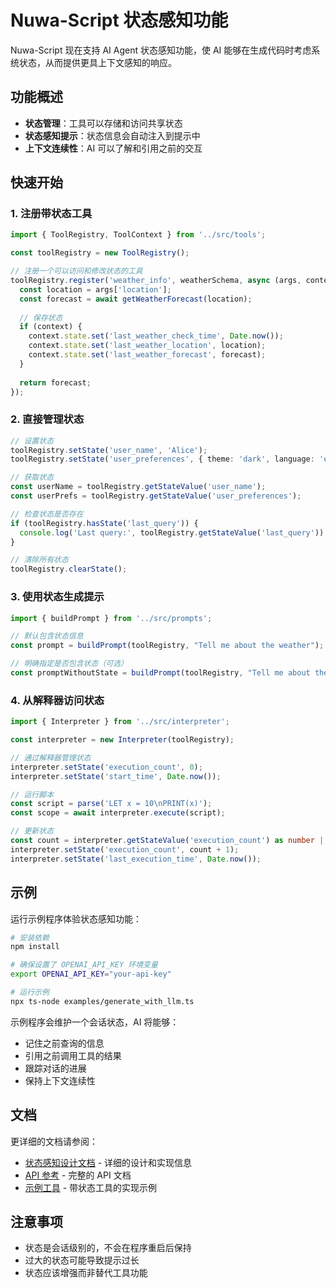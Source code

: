 # Nuwa-Script 状态感知功能

Nuwa-Script 现在支持 AI Agent 状态感知功能，使 AI 能够在生成代码时考虑系统状态，从而提供更具上下文感知的响应。

## 功能概述

- **状态管理**：工具可以存储和访问共享状态
- **状态感知提示**：状态信息会自动注入到提示中
- **上下文连续性**：AI 可以了解和引用之前的交互

## 快速开始

### 1. 注册带状态工具

```typescript
import { ToolRegistry, ToolContext } from '../src/tools';

const toolRegistry = new ToolRegistry();

// 注册一个可以访问和修改状态的工具
toolRegistry.register('weather_info', weatherSchema, async (args, context) => {
  const location = args['location'];
  const forecast = await getWeatherForecast(location);
  
  // 保存状态
  if (context) {
    context.state.set('last_weather_check_time', Date.now());
    context.state.set('last_weather_location', location);
    context.state.set('last_weather_forecast', forecast);
  }
  
  return forecast;
});
```

### 2. 直接管理状态

```typescript
// 设置状态
toolRegistry.setState('user_name', 'Alice');
toolRegistry.setState('user_preferences', { theme: 'dark', language: 'en' });

// 获取状态
const userName = toolRegistry.getStateValue('user_name');
const userPrefs = toolRegistry.getStateValue('user_preferences');

// 检查状态是否存在
if (toolRegistry.hasState('last_query')) {
  console.log('Last query:', toolRegistry.getStateValue('last_query'));
}

// 清除所有状态
toolRegistry.clearState();
```

### 3. 使用状态生成提示

```typescript
import { buildPrompt } from '../src/prompts';

// 默认包含状态信息
const prompt = buildPrompt(toolRegistry, "Tell me about the weather");

// 明确指定是否包含状态（可选）
const promptWithoutState = buildPrompt(toolRegistry, "Tell me about the weather", false);
```

### 4. 从解释器访问状态

```typescript
import { Interpreter } from '../src/interpreter';

const interpreter = new Interpreter(toolRegistry);

// 通过解释器管理状态
interpreter.setState('execution_count', 0);
interpreter.setState('start_time', Date.now());

// 运行脚本
const script = parse('LET x = 10\nPRINT(x)');
const scope = await interpreter.execute(script);

// 更新状态
const count = interpreter.getStateValue('execution_count') as number || 0;
interpreter.setState('execution_count', count + 1);
interpreter.setState('last_execution_time', Date.now());
```

## 示例

运行示例程序体验状态感知功能：

```bash
# 安装依赖
npm install

# 确保设置了 OPENAI_API_KEY 环境变量
export OPENAI_API_KEY="your-api-key"

# 运行示例
npx ts-node examples/generate_with_llm.ts
```

示例程序会维护一个会话状态，AI 将能够：
- 记住之前查询的信息
- 引用之前调用工具的结果
- 跟踪对话的进展
- 保持上下文连续性

## 文档

更详细的文档请参阅：

- [状态感知设计文档](./state-awareness.md) - 详细的设计和实现信息
- [API 参考](../src/tools.ts) - 完整的 API 文档
- [示例工具](../examples/generate_with_llm.ts) - 带状态工具的实现示例

## 注意事项

- 状态是会话级别的，不会在程序重启后保持
- 过大的状态可能导致提示过长
- 状态应该增强而非替代工具功能 